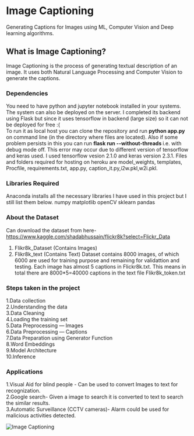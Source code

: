 # Image Captioning
Generating Captions for Images using ML, Computer Vision and Deep learning algorithms.

<h2>What is Image Captioning?</h2>
Image Captioning is the process of generating textual description of an image. It uses both Natural Language Processing and Computer Vision to generate the captions.

### Dependencies
You need to have python and jupyter notebook installed in your systems. The system can also be deployed on the server. I completed its backend using Flask but since it uses tensorflow in backend (large size) so it can not be deployed for free :( <br>
To run it as local host you can clone the repository and run <strong>python app.py</strong> on command line (in the directory where files are located). Also if some problem persists in this you can run <b> flask run --without-threads </b> i.e. with debug mode off. This error may occur due to different version of tensorflow and keras used. I used tensorflow vesion 2.1.0 and keras version 2.3.1.
Files and folders required for hosting on heroku are model_weights, templates, Procfile, requirements.txt, app.py, caption_it.py,i2w.pkl,w2i.pkl.

### Libraries Required
Anaconda installs all the necessary libraries I have used in this project but I still list them below.
numpy matplotlib openCV sklearn pandas

### About the Dataset
Can download the dataset from here- https://www.kaggle.com/shadabhussain/flickr8k?select=Flickr_Data
1. Flikr8k_Dataset (Contains Images)
2. Flikr8k_text (Contains Text)
Dataset contains 8000 images, of which 6000 are used for training purpose and remaining for validattion and testing.
Each image has almost 5 captions in Flickr8k.txt. This means in total there are 8000*5=40000 captions in the text file Flikr8k_token.txt

### Steps taken in the project
1.Data collection<br>
2.Understanding the data<br>
3.Data Cleaning<br>
4.Loading the training set<br>
5.Data Preprocessing — Images<br>
6.Data Preprocessing — Captions<br>
7.Data Preparation using Generator Function<br>
8.Word Embeddings<br>
9.Model Architecture<br>
10.Inference<br>

### Applications
1.Visual Aid for blind people - Can be used to convert Images to text for recognization.<br>
2.Google search- Given a image to search it is converted to text to search the similar results.<br>
3.Automatic Surveillance (CCTV cameras)- Alarm could be used for malicious activities detected.<br>

![Image Captioning](https://github.com/AshiKothari/Caption-Generator/Capture1.png)




